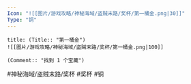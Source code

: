 ```yaml
---
Icon: "![[图片/游戏攻略/神秘海域/盗贼末路/奖杯/第一桶金.png|30]]"
Type: "铜"
---
```

```ad-common-bronze-trophy
title: (Title:: "第一桶金")
![[图片/游戏攻略/神秘海域/盗贼末路/奖杯/第一桶金.png|100]]

(Comment:: "找到 1 个宝藏")
```

#神秘海域/盗贼末路/奖杯 #奖杯 #铜
